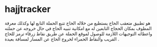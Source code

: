 # hajjtracker


هو تطبيق  متعقب الحاج يستطيع من خلاله الحاج تتبع الحملة التابع لها وكذلك معرفة المطوف بمكان الحجاج التابعين له مع امكانية تنبيه الحاج في حال خروجه عن حملته واعطائه التوجيهات اللازمة للوصول لموقع الحملة عن طريق نقاط زرقاء ترمز للحاج القريب والنقاط الحمراء لخروج الحاج عن المسار لمسافة بعيدة  .





